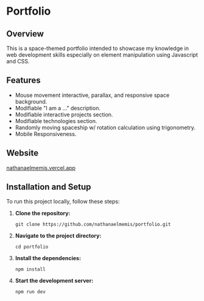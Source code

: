 # Portfolio

## Overview
This is a space-themed portfolio intended to showcase my knowledge in web development skills especially on element manipulation using Javascript and CSS.

## Features
- Mouse movement interactive, parallax, and responsive space background.
- Modifiable "I am a ..." description.
- Modifiable interactive projects section.
- Modifiable technologies section.
- Randomly moving spaceship w/ rotation calculation using trigonometry.
- Mobile Responsiveness.

## Website
[nathanaelmemis.vercel.app](https://nathanaelmemis.vercel.app/)

## Installation and Setup 
To run this project locally, follow these steps:

1. **Clone the repository:**
    ```
    git clone https://github.com/nathanaelmemis/portfolio.git
    ```
2. **Navigate to the project directory:**
    ```
    cd portfolio
    ```
3. **Install the dependencies:**
    ```
    npm install
    ```
5. **Start the development server:**
    ```
    npm run dev
    ```